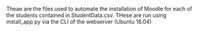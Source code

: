Theae are the files used to automate the installation of Moodle for each of the students contained in StudentData.csv. THese are run using install_app.py via the CLI of the webserver (Ubuntu 18.04)
